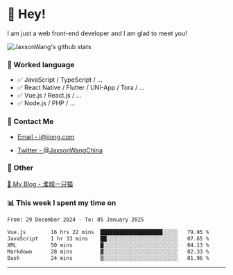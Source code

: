 # 👋 Hey!

I am just a web front-end developer and I am glad to meet you!

![JaxsonWang's github stats](https://github-readme-stats.vercel.app/api?username=JaxsonWang&&show_icons=true&&title_color=1abc9c&&icon_color=1abc9c)


### 📝 Worked language

- ✅ JavaScript / TypeScript / ...
- ✅ React Native / Flutter / UNI-App / Tora / ...
- ✅ Vue.js / React.js / ...
- ✅ Node.js / PHP / ...

### 📮 Contact Me

- [Email - i@iiong.com](mailto:i@iiong.com)

- [Twitter - @JaxsonWangChina](https://twitter.com/JaxsonWangChina)

### 🤪 Other

[📌 My Blog - 淮城一只猫](https://iiong.com)

### 📊 This week I spent my time on

<!--START_SECTION:waka-->

```txt
From: 29 December 2024 - To: 05 January 2025

Vue.js        16 hrs 22 mins  ████████████████████░░░░░   79.95 %
JavaScript    1 hr 33 mins    ██░░░░░░░░░░░░░░░░░░░░░░░   07.65 %
XML           50 mins         █░░░░░░░░░░░░░░░░░░░░░░░░   04.13 %
Markdown      28 mins         ▓░░░░░░░░░░░░░░░░░░░░░░░░   02.33 %
Bash          24 mins         ▒░░░░░░░░░░░░░░░░░░░░░░░░   01.96 %
```

<!--END_SECTION:waka-->

---
